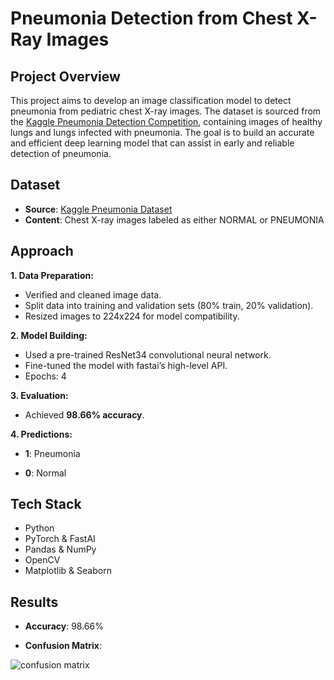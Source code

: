 # Pneumonia Detection from Chest X-Ray Images

## Project Overview

This project aims to develop an image classification model to detect pneumonia from pediatric chest X-ray images. The dataset is sourced from the [Kaggle Pneumonia Detection Competition](https://www.kaggle.com/competitions/pnevmoniya/overview), containing images of healthy lungs and lungs infected with pneumonia.
The goal is to build an accurate and efficient deep learning model that can assist in early and reliable detection of pneumonia.

## Dataset

* __Source__: [Kaggle Pneumonia Dataset](https://www.kaggle.com/competitions/pnevmoniya/data)
* __Content__: Chest X-ray images labeled as either NORMAL or PNEUMONIA

## Approach

__1. Data Preparation:__

* Verified and cleaned image data.
* Split data into training and validation sets (80% train, 20% validation).
* Resized images to 224x224 for model compatibility.

__2. Model Building:__

* Used a pre-trained ResNet34 convolutional neural network.
* Fine-tuned the model with fastai’s high-level API.
* Epochs: 4

__3. Evaluation:__

* Achieved __98.66% accuracy__.

__4. Predictions:__

* __1__: Pneumonia

* __0__: Normal

## Tech Stack

* Python
* PyTorch & FastAI
* Pandas & NumPy
* OpenCV
* Matplotlib & Seaborn

## Results

* __Accuracy__: 98.66%

* __Confusion Matrix__:

![confusion matrix](https://github.com/user-attachments/assets/a9ea11c1-bcb5-4826-9160-c4ec1ed7ff7d)

